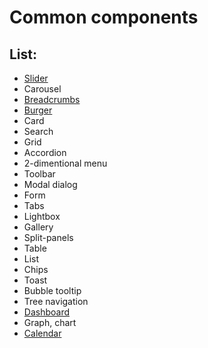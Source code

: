 # Common components

## List:

- [Slider](https://kerich2004.github.io/slider-component/)
- Carousel
- [Breadcrumbs](https://kerich2004.github.io/breadcrumbs-component/)
- [Burger](https://kerich2004.github.io/burger-menu-component/)
- Card
- Search
- Grid
- Accordion
- 2-dimentional menu
- Toolbar
- Modal dialog
- Form
- Tabs
- Lightbox
- Gallery
- Split-panels
- Table
- List
- Chips
- Toast
- Bubble tooltip
- Tree navigation
- [Dashboard](https://github.com/kerich2004/chip-component/)
- Graph, chart
- [Calendar](https://kerich2004.github.io/my-calendar/)
